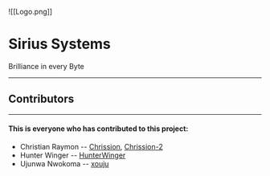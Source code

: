  ![[Logo.png]]   
# Sirius Systems
Brilliance in every Byte
 - - -

## Contributors

- - -

#### This is everyone who has contributed to this project:

  

- Christian Raymon -- [Chrission](https://github.com/Chrission), [Chrission-2](https://github.com/Chrission-2)
- Hunter Winger -- [HunterWinger](https://github.com/HunterWinger)
- Ujunwa Nwokoma -- [xouju](https://github.com/xouju)